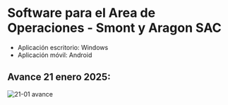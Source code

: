 # Software para el Area de Operaciones - Smont y Aragon SAC

- Aplicación escritorio: Windows
- Aplicación móvil: Android

## Avance 21 enero 2025:
![21-01 avance](https://github.com/user-attachments/assets/100a58bf-47ef-4c38-89eb-3a5f4e7acdfa)
